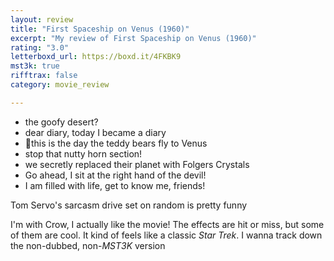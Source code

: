 ```yaml
---
layout: review
title: "First Spaceship on Venus (1960)"
excerpt: "My review of First Spaceship on Venus (1960)"
rating: "3.0"
letterboxd_url: https://boxd.it/4FKBK9
mst3k: true
rifftrax: false
category: movie_review

---
```


* the goofy desert?
* dear diary, today I became a diary
* 🎵this is the day the teddy bears fly to Venus
* stop that nutty horn section!
* we secretly replaced their planet with Folgers Crystals
* Go ahead, I sit at the right hand of the devil!
* I am filled with life, get to know me, friends!

Tom Servo's sarcasm drive set on random is pretty funny

I'm with Crow, I actually like the movie! The effects are hit or miss, but some of them are cool. It kind of feels like a classic <i>Star Trek</i>. I wanna track down the non-dubbed, non-<i>MST3K</i> version